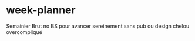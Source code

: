 # week-planner
Semainier Brut no BS pour avancer sereinement sans pub ou design chelou overcompliqué
